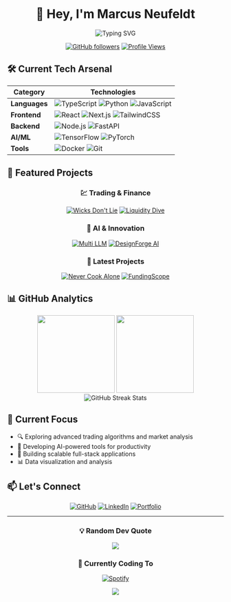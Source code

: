 # <div align="center">👋 Hey, I'm Marcus Neufeldt</div>

<div align="center">
  <img src="https://readme-typing-svg.demolab.com?font=Fira+Code&pause=1000&color=2C8AF7&center=true&vCenter=true&random=false&width=435&lines=Full+Stack+Developer;AI+%26+Trading+Systems+Engineer;Building+Tools+That+Matter" alt="Typing SVG" />
</div>

<div align="center">
  
[![GitHub followers](https://img.shields.io/github/followers/MarcusNeufeldt?style=social)](https://github.com/MarcusNeufeldt)
[![Profile Views](https://komarev.com/ghpvc/?username=MarcusNeufeldt&color=blue)](https://github.com/MarcusNeufeldt)
  
</div>

## 🛠️ Current Tech Arsenal

<div align="center">
  
| Category | Technologies |
|----------|-------------|
| **Languages** | ![TypeScript](https://img.shields.io/badge/TypeScript-007ACC?style=for-the-badge&logo=typescript&logoColor=white) ![Python](https://img.shields.io/badge/Python-14354C?style=for-the-badge&logo=python&logoColor=white) ![JavaScript](https://img.shields.io/badge/JavaScript-F7DF1E?style=for-the-badge&logo=javascript&logoColor=black) |
| **Frontend** | ![React](https://img.shields.io/badge/React-20232A?style=for-the-badge&logo=react&logoColor=61DAFB) ![Next.js](https://img.shields.io/badge/Next.js-000000?style=for-the-badge&logo=next.js&logoColor=white) ![TailwindCSS](https://img.shields.io/badge/Tailwind_CSS-38B2AC?style=for-the-badge&logo=tailwind-css&logoColor=white) |
| **Backend** | ![Node.js](https://img.shields.io/badge/Node.js-43853D?style=for-the-badge&logo=node.js&logoColor=white) ![FastAPI](https://img.shields.io/badge/FastAPI-009688?style=for-the-badge&logo=fastapi&logoColor=white) |
| **AI/ML** | ![TensorFlow](https://img.shields.io/badge/TensorFlow-FF6F00?style=for-the-badge&logo=tensorflow&logoColor=white) ![PyTorch](https://img.shields.io/badge/PyTorch-EE4C2C?style=for-the-badge&logo=pytorch&logoColor=white) |
| **Tools** | ![Docker](https://img.shields.io/badge/Docker-2496ED?style=for-the-badge&logo=docker&logoColor=white) ![Git](https://img.shields.io/badge/Git-F05032?style=for-the-badge&logo=git&logoColor=white) |

</div>

## 🚀 Featured Projects

<div align="center">
  
### 💹 Trading & Finance
[![Wicks Don't Lie](https://github-readme-stats.vercel.app/api/pin/?username=MarcusNeufeldt&repo=wicks_dont_lie&theme=dark)](https://github.com/MarcusNeufeldt/wicks_dont_lie)
[![Liquidity Dive](https://github-readme-stats.vercel.app/api/pin/?username=MarcusNeufeldt&repo=liquidity_dive&theme=dark)](https://github.com/MarcusNeufeldt/liquidity_dive)

### 🤖 AI & Innovation
[![Multi LLM](https://github-readme-stats.vercel.app/api/pin/?username=MarcusNeufeldt&repo=multi_llm&theme=dark)](https://github.com/MarcusNeufeldt/multi_llm)
[![DesignForge AI](https://github-readme-stats.vercel.app/api/pin/?username=MarcusNeufeldt&repo=designforge-ai&theme=dark)](https://github.com/MarcusNeufeldt/designforge-ai)

### 🌟 Latest Projects
[![Never Cook Alone](https://github-readme-stats.vercel.app/api/pin/?username=MarcusNeufeldt&repo=never_cook_alone&theme=dark)](https://github.com/MarcusNeufeldt/never_cook_alone)
[![FundingScope](https://github-readme-stats.vercel.app/api/pin/?username=MarcusNeufeldt&repo=fundingscope&theme=dark)](https://github.com/MarcusNeufeldt/fundingscope)

</div>

## 📊 GitHub Analytics

<div align="center">
  <img height="180em" src="https://github-readme-stats.vercel.app/api?username=MarcusNeufeldt&show_icons=true&theme=dark&include_all_commits=true&count_private=true"/>
  <img height="180em" src="https://github-readme-stats.vercel.app/api/top-langs/?username=MarcusNeufeldt&layout=compact&langs_count=7&theme=dark"/>
</div>

<div align="center">
  <img src="https://github-readme-streak-stats.herokuapp.com/?user=MarcusNeufeldt&theme=dark" alt="GitHub Streak Stats"/>
</div>

## 🌱 Current Focus

- 🔍 Exploring advanced trading algorithms and market analysis
- 🤖 Developing AI-powered tools for productivity
- 🚀 Building scalable full-stack applications
- 📊 Data visualization and analysis

## 📫 Let's Connect

<div align="center">
  
[![GitHub](https://img.shields.io/badge/GitHub-100000?style=for-the-badge&logo=github&logoColor=white)](https://github.com/MarcusNeufeldt)
[![LinkedIn](https://img.shields.io/badge/LinkedIn-0077B5?style=for-the-badge&logo=linkedin&logoColor=white)](Your-LinkedIn-URL)
[![Portfolio](https://img.shields.io/badge/Portfolio-FF5722?style=for-the-badge&logo=google-chrome&logoColor=white)](Your-Portfolio-URL)

</div>

---

<div align="center">
  
### 💡 Random Dev Quote
![](https://quotes-github-readme.vercel.app/api?type=horizontal&theme=dark)

### 🎵 Currently Coding To
[![Spotify](https://novatorem-spotify-readme.vercel.app/api/spotify)](https://open.spotify.com/user/YOUR-SPOTIFY-USERNAME)

</div>

<div align="center">
  <img src="https://capsule-render.vercel.app/api?type=waving&color=gradient&height=100&section=footer"/>
</div>
